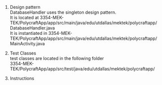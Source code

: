 1. Design pattern
	<br />DatabaseHandler uses the singleton design pattern.<br />It is located at 3354-MEK-TEK/PolycraftApp/app/src/main/java/edu/utdallas/mektek/polycraftapp/DatabaseHandler.java <br />It is instantiated in 3354-MEK-TEK/PolycraftApp/app/src/main/java/edu/utdallas/mektek/polycraftapp/MainActivity.java

2. Test Classes<br />test classes are located in the following folder<br />
	3354-MEK-TEK/PolycraftApp/app/src/test/java/edu/utdallas/mektek/polycraftapp/

3. Instructions
